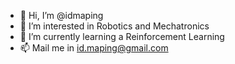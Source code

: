- 👋 Hi, I’m @idmaping
- 👀 I’m interested in Robotics and Mechatronics
- 🌱 I’m currently learning a Reinforcement Learning
- 📫 Mail me in id.maping@gmail.com

<!---
idmaping/idmaping is a ✨ special ✨ repository because its `README.md` (this file) appears on your GitHub profile.
You can click the Preview link to take a look at your changes.
--->
